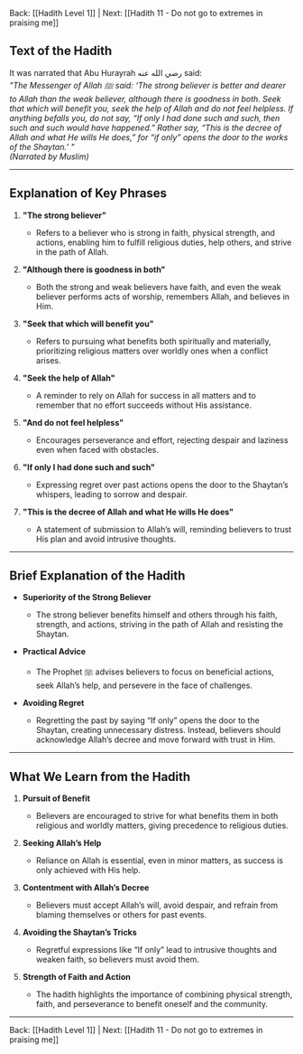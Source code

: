 Back: [[Hadith Level 1]] | Next: [[Hadith 11 - Do not go to extremes in praising me]]

## Text of the Hadith
It was narrated that Abu Hurayrah رضي الله عنه said:  
*"The Messenger of Allah ﷺ said: ‘The strong believer is better and dearer to Allah than the weak believer, although there is goodness in both. Seek that which will benefit you, seek the help of Allah and do not feel helpless. If anything befalls you, do not say, “If only I had done such and such, then such and such would have happened.” Rather say, “This is the decree of Allah and what He wills He does,” for “if only” opens the door to the works of the Shaytan.’ "*  
*(Narrated by Muslim)*  

---

## Explanation of Key Phrases
1. **"The strong believer"**  
   - Refers to a believer who is strong in faith, physical strength, and actions, enabling him to fulfill religious duties, help others, and strive in the path of Allah.  

2. **"Although there is goodness in both"**  
   - Both the strong and weak believers have faith, and even the weak believer performs acts of worship, remembers Allah, and believes in Him.  

3. **"Seek that which will benefit you"**  
   - Refers to pursuing what benefits both spiritually and materially, prioritizing religious matters over worldly ones when a conflict arises.  

4. **"Seek the help of Allah"**  
   - A reminder to rely on Allah for success in all matters and to remember that no effort succeeds without His assistance.  

5. **"And do not feel helpless"**  
   - Encourages perseverance and effort, rejecting despair and laziness even when faced with obstacles.  

6. **"If only I had done such and such"**  
   - Expressing regret over past actions opens the door to the Shaytan’s whispers, leading to sorrow and despair.  

7. **"This is the decree of Allah and what He wills He does"**  
   - A statement of submission to Allah’s will, reminding believers to trust His plan and avoid intrusive thoughts.  

---

## Brief Explanation of the Hadith
- **Superiority of the Strong Believer**  
  - The strong believer benefits himself and others through his faith, strength, and actions, striving in the path of Allah and resisting the Shaytan.  

- **Practical Advice**  
  - The Prophet ﷺ advises believers to focus on beneficial actions, seek Allah’s help, and persevere in the face of challenges.  

- **Avoiding Regret**  
  - Regretting the past by saying “If only” opens the door to the Shaytan, creating unnecessary distress. Instead, believers should acknowledge Allah’s decree and move forward with trust in Him.  

---

## What We Learn from the Hadith
1. **Pursuit of Benefit**  
   - Believers are encouraged to strive for what benefits them in both religious and worldly matters, giving precedence to religious duties.  

2. **Seeking Allah’s Help**  
   - Reliance on Allah is essential, even in minor matters, as success is only achieved with His help.  

3. **Contentment with Allah’s Decree**  
   - Believers must accept Allah’s will, avoid despair, and refrain from blaming themselves or others for past events.  

4. **Avoiding the Shaytan’s Tricks**  
   - Regretful expressions like “If only” lead to intrusive thoughts and weaken faith, so believers must avoid them.  

5. **Strength of Faith and Action**  
   - The hadith highlights the importance of combining physical strength, faith, and perseverance to benefit oneself and the community.  

---
Back: [[Hadith Level 1]] | Next: [[Hadith 11 - Do not go to extremes in praising me]]